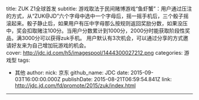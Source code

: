 title: ZUK Z1全球首发
subtitle: 游戏取法于民间赌博游戏“鱼虾蟹”：用户通过压注的方式，从“ZUK@JD”六个字母中选中一个字母后，摇一摇手机后，三个骰子摇滚起来。骰子静止后，如果用户有压中字母那么按规则返回奖励分数，如果没压中，奖会扣取赌注100分。当用户分数累计到1000分，2000分时能获取阶段性奖品，满3000分可以获得zuk手机。 用户默认有3次机会，可以通过分享的方式邀请好友来为自己增加玩游戏的机会。  
cover: http://jdc.jd.com/h5/imagespool/1444300027212.png
categories: 游戏型
tags:
  - 其他
author:
  nick: 京东
  github_name: JDC
date: 2015-09-03T16:00:00.000Z
publishDate: 2015-08-21T06:59:54.841Z
link: http://jdc.jd.com/fd/promote/2015/zuk/index.html
---